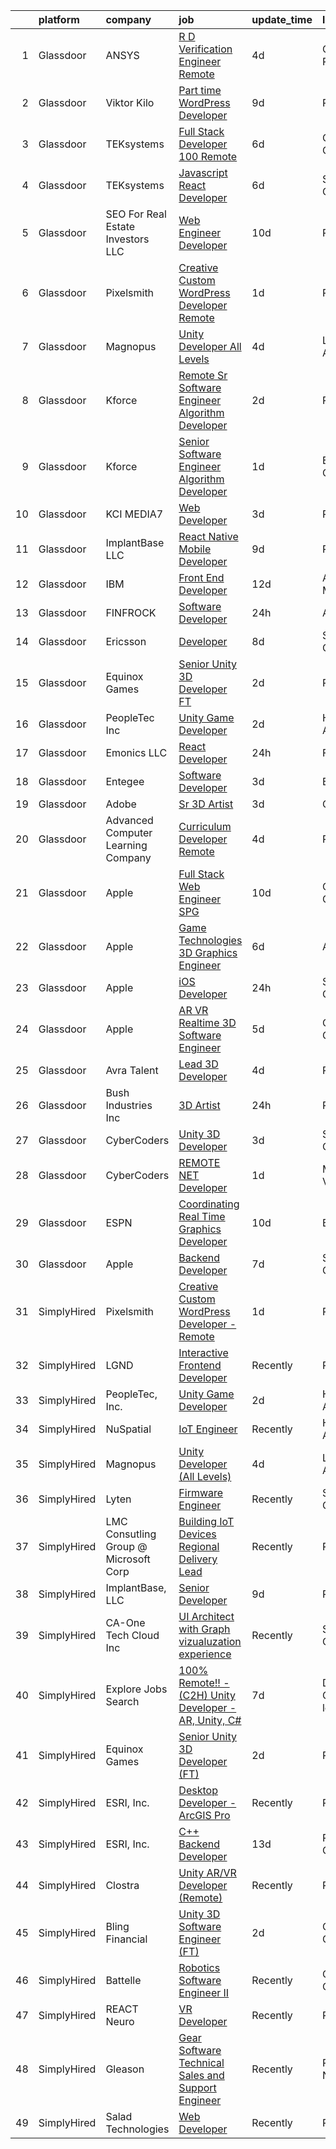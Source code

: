 

|    | platform    | company                               | job                                                                                                                                                                                                                                                                                                                                                                                                                                                                                                                                                                                                                                                                                                                                                                                                                                                                                                                                                                                                                                                                                                                                                                                                                                                                                                                                                                        | update_time   | location               |
|---:|:------------|:--------------------------------------|:---------------------------------------------------------------------------------------------------------------------------------------------------------------------------------------------------------------------------------------------------------------------------------------------------------------------------------------------------------------------------------------------------------------------------------------------------------------------------------------------------------------------------------------------------------------------------------------------------------------------------------------------------------------------------------------------------------------------------------------------------------------------------------------------------------------------------------------------------------------------------------------------------------------------------------------------------------------------------------------------------------------------------------------------------------------------------------------------------------------------------------------------------------------------------------------------------------------------------------------------------------------------------------------------------------------------------------------------------------------------------|:--------------|:-----------------------|
|  1 | Glassdoor   | ANSYS                                 | [R D Verification Engineer  Remote ](https://www.glassdoor.com/partner/jobListing.htm?pos=105&ao=1110586&s=58&guid=00000181bdaf930ca3252e502031f822&src=GD_JOB_AD&t=SR&vt=w&cs=1_39ebf943&cb=1656744809596&jobListingId=1007965339371&cpc=75B6770C194DCF89&jrtk=3-0-1g6uqv4qdjoos801-1g6uqv4qs2968000-c63724d345daacfa--6NYlbfkN0C1CYJ5HQK12A7y0ZBhFhW3e-LGRaOWowYCOYawr20fAAtt45p5zwILC_DQERpOa5yfEFKQDbews62XnmG8SdrDjlfGQx7hY4zvVmCltKLOtYWaZtDUUQZjIkt94BTlofYfOT1j2CJ_FuBR2ANOB9xHt9FN42jA9RommbD-Jnt8W6VUxjjVTX_yAs8iis1tbA1B5dcKy7q6I7iK5AaVAa4gsYTQ98_0VIwfw1exVTg6ha8_2MZi67DOvCxNDg7FET5D53hW2vd8I93D8gH3osYkClllPDIvl0KnDnkPPUkwx_N1ur3ynS3dakmsAsb1I5Gf4M3b7I6JSAl-tJzTK0TXCvY3oXxzjIol3RXgJ6IijUVjf9FraKIvfrE_sOmlO9JSDLxgMBd39rB_nhzZ6f3bLCGL1359ZduvT-nQkBmPDbCg_qeBKEqqu3-8t-tgYBaTOD3fx0D9jqtQGOMamK8SFK3UIbWGh2BwcCZV_yfIXvtfkb5PA-9kYZa0KaLY3OLrocVoWIujlD9bLdhbw5clavldYlG4Qezp-z5WXRn3sw%3D%3D)                                                                                                                                                                                                                                                                                                                                                                                                                                                       | 4d            | Canonsburg, PA         |
|  2 | Glassdoor   | Viktor Kilo                           | [Part time WordPress Developer](https://www.glassdoor.com/partner/jobListing.htm?pos=123&ao=1136043&s=58&guid=00000181bdaf930ca3252e502031f822&src=GD_JOB_AD&t=SR&vt=w&ea=1&cs=1_5ba434f8&cb=1656744809598&jobListingId=1007957670004&jrtk=3-0-1g6uqv4qdjoos801-1g6uqv4qs2968000-6ea119fdfb305063-)                                                                                                                                                                                                                                                                                                                                                                                                                                                                                                                                                                                                                                                                                                                                                                                                                                                                                                                                                                                                                                                                        | 9d            | Remote                 |
|  3 | Glassdoor   | TEKsystems                            | [Full Stack Developer  100  Remote ](https://www.glassdoor.com/partner/jobListing.htm?pos=111&ao=1110586&s=58&guid=00000181bdaf930ca3252e502031f822&src=GD_JOB_AD&t=SR&vt=w&cs=1_b7a000de&cb=1656744809597&jobListingId=1007963107769&cpc=451933188B21919D&jrtk=3-0-1g6uqv4qdjoos801-1g6uqv4qs2968000-dd2d6808522f015a--6NYlbfkN0AuKz8EBO1xHDEL7V2YF9xF3dC_I9B9i-Zw2Jh8clPMK9BxhHDJszxSyW718EipT5My3xB9RWvC7WDHU0ow0h9pRvblyax8OxUTtalMaILp5jVWkqYx7spXz-8btzutYQSmz2NWveblO8aeSWwOdjrsGXboQ5PLDlnryxKKX6yYvnVs1-XGk4rufFndc5j1q5xFf2w0OJundyuyXB24VQmwj7-S_Z_uqUm4bmnU3OetYCMIH0SzfOQq5kMwHjqki6f7NJjM8P32ZB8Lg7YpvWiUHMUy7tUdAeoFMujKhBXhghwfErAAtjZYV_cp2t3GC5IEgsbhAOSfwg7bkEXMOBeaWFK3DGNqFiHLsCtwziKGgoih6LPX7zLL0Bg2dbVLc9zlLFF3FByWEkWNCZnuaGTItSZi2huXib1O8irdlX-d2ZfODep_FCVrYkQVoM1GABNh8Y-03cGwG_UXrvC3WGuaZjpt48qN1D1EQNcZvGv36uMRVeG3OKxMOXFfvogGe-epO0cS6V5PzxxHpxm3Tn6BnV0w8JMRFFaX_0jqiM1OGsV0fLDu4LKaXIhE_FJFgj0AfeEWayGCyZ6fM0ooK-8VEyQZoZZ5SURoiO-6FapyEDmgcXnMIy9MHF3d2U02feEwWKgdy5oBWwlhW9IxxOy_jhwTEyQMMusxzGypBaqYkxoEz2S-vnd9Le6R1HLXVA9Agyt_4dRFMsrZ5cw4doZ0z8WPCqtaZZ_uGXAsvg8V3YDrPcgOc6RDuDNEUD4Z9MuykPF8Myx20KxsIyUawEFC34nUE2Ke1eaA0bncpJuOgOlaFvCNRYo9fmCEJEDZE1Ek8qKv0qowImbGT5SRP-LN1iUq_Xozy-XtQnUsMbiLf6TgxiFw1kWIeMBPuOaEqh7Xucywxtb_Cb2rXvk68ox9YAwKhs4ZGvUT7aMgH_00sYpdq447FpVNpvcBiy_6aRU%3D)                                     | 6d            | Cupertino, CA          |
|  4 | Glassdoor   | TEKsystems                            | [Javascript React Developer](https://www.glassdoor.com/partner/jobListing.htm?pos=116&ao=1110586&s=58&guid=00000181bdaf930ca3252e502031f822&src=GD_JOB_AD&t=SR&vt=w&cs=1_1718d0eb&cb=1656744809597&jobListingId=1007963107734&cpc=C4A69CCDBB3B9599&jrtk=3-0-1g6uqv4qdjoos801-1g6uqv4qs2968000-d4d6a2fc73d6b7b6--6NYlbfkN0AuKz8EBO1xHDEL7V2YF9xF3dC_I9B9i-Zw2Jh8clPMK9BxhHDJszxSyW718EipT5My3xB9RWvC7bhWJ8uYzxfiJKHwI0ZY9ngFUtzXWasdvVM-LkEhtyWm_GGYg8i9HC7rhqtbyhCEV-8XDw4sIqknS6NoFyjls6UcWn78ONfNa_aTzMlQ6ia2iQlYL6KAnxiWJged9i2KcykXXmzuAPrtooNwWfUQvIV39Ww16mj3gG6aT9r3treAhih4tvBoSg8gqL7_Aw1FhqZcFfiT16B2piFwd2ckNOmvtEvXHmuGrBS54fkYwRsB_z4sB63Jo0xS8pByg4h-tintqoygOmKHRoIgImwmnWBsJzHrXd9KGq19iSKlXUA7UIGmDJ1XT-0wGkBVGw8y2XfAahmPsiqkeevHyhR73jWYhMp40eEm6RR2Arc5SWkQP9KpTidGEH7l0B9JZvPi4CD5Sd_tRPnl1E2AIZzQRSRexMCvQP_j-WImIeYtOOKKLfy4DmUY5eIA0lTEfynHm_zrQeLvK6UEGB5D6jW5MsgtlSCVn4NZbNoN-m2K9E081JQ8WBXsly_dW681rvzzq3_rcbm88vKksbvut3VpbKfdWRgVKE5sqsl1XhfjzAu1S3ByirYg1uGu9Wf6IhvnQTEtdwDCCrt-pK46iHPM44ALYPa7v_sLzrCOdHBwqKB0Xl4ZKp8gDe3fJX4_19-4R7vHAeGTeV6HcEA6SFx2g3r5tG9dfCckML-vTUGpJwbEu9oonGfkUaPsKKydBBOb_OytuWG_T7pGfK6h9G9rO4uZDBcHSkHntcEhec0z4_A4Si9isr5UgECQ6UE6BnLAzdigHGxStC7nI_5osIX2UYMU5vX7DFF4cpIETzrtvAIBk48VjZhKB1tU5isnMtGxjTZjkDzOfdN7f5XgXAHW75QfBQcCo5A1Zhl4Eo3kJ4GcDf0d2ADchVc%3D)                                             | 6d            | Santa Clara, CA        |
|  5 | Glassdoor   | SEO For Real Estate Investors LLC     | [Web Engineer Developer](https://www.glassdoor.com/partner/jobListing.htm?pos=106&ao=1110586&s=58&guid=00000181bdaf930ca3252e502031f822&src=GD_JOB_AD&t=SR&vt=w&ea=1&cs=1_d1d59846&cb=1656744809596&jobListingId=1007954277644&cpc=3DB599BF2F4828F0&jrtk=3-0-1g6uqv4qdjoos801-1g6uqv4qs2968000-bd2de49b0affd3e6--6NYlbfkN0DJfnl776HxIft2MNDC1rkXQ3Z9Iau6Lmi_e5Adjz34l-U_GG9K-pzeo5vzy-H4UdLvZO03n6YEIYM_j4_PppWEz64mI_MM6u70QG_oTLCevZfDnvfsA0Km-yuaa4-i4AvderyC5MVZvdVMzRZtW6D31v-pO-0kkx1-UgT_qm9vAQ8oew2zgqpoMQt5bgzBQraWmVa1zP5JbRVv65japkQQw15UVPx13Vfjf57xQAigL9ioqRBDT3tI_uLTNRPCYiyQ2zOsYjxhh-onW6rwXK72iQg-JWqRVFOnQpGt6lr8JEw0aIhNxIlHwHqRQkHx-8k5YuWVovbrjceKOKOVavDC1eOflyIUevdnEX20EB6DkiDnxwyOW3WyZJbQlcd4_WK2QL2uNcK49LTQy85FCEzsZKYAzphrq0LCFMzn5mU7SXVTgoGB_HiydSqi8fHqiq-dkJyaOeQsld-QmWXltR8kkd9qvS-RSLmECaI9RJEl1PdJgxI1dqCRV1PlcQPElys%3D)                                                                                                                                                                                                                                                                                                                                                                                                                                                                                                            | 10d           | Remote                 |
|  6 | Glassdoor   | Pixelsmith                            | [Creative Custom WordPress Developer   Remote](https://www.glassdoor.com/partner/jobListing.htm?pos=118&ao=1136043&s=58&guid=00000181bdaf930ca3252e502031f822&src=GD_JOB_AD&t=SR&vt=w&ea=1&cs=1_dc3f509d&cb=1656744809598&jobListingId=1007973883449&jrtk=3-0-1g6uqv4qdjoos801-1g6uqv4qs2968000-9ace6d2b283665ed-)                                                                                                                                                                                                                                                                                                                                                                                                                                                                                                                                                                                                                                                                                                                                                                                                                                                                                                                                                                                                                                                         | 1d            | Remote                 |
|  7 | Glassdoor   | Magnopus                              | [Unity Developer  All Levels ](https://www.glassdoor.com/partner/jobListing.htm?pos=119&ao=1136043&s=58&guid=00000181bdaf930ca3252e502031f822&src=GD_JOB_AD&t=SR&vt=w&ea=1&cs=1_1b6209a6&cb=1656744809598&jobListingId=1007967763565&jrtk=3-0-1g6uqv4qdjoos801-1g6uqv4qs2968000-41c61a663809215b-)                                                                                                                                                                                                                                                                                                                                                                                                                                                                                                                                                                                                                                                                                                                                                                                                                                                                                                                                                                                                                                                                         | 4d            | Los Angeles, CA        |
|  8 | Glassdoor   | Kforce                                | [Remote Sr  Software Engineer Algorithm Developer](https://www.glassdoor.com/partner/jobListing.htm?pos=113&ao=1110586&s=58&guid=00000181bdaf930ca3252e502031f822&src=GD_JOB_AD&t=SR&vt=w&cs=1_8e157266&cb=1656744809597&jobListingId=1007970477015&cpc=149B3D5996025BBA&jrtk=3-0-1g6uqv4qdjoos801-1g6uqv4qs2968000-e0d9cc83078e1f19--6NYlbfkN0C5IatSLh_Ak1q39eQQoPIxD737RW9NeiYGvIRXkrLjEBkC4LI6KweF0vk9JRHgKW_QL65PWhPYOSR4ByehSGOyOa35UWwoVH17jQnvL8E4jQl1IJWIcELktF0cMlu9ISI05MYZpLvbAM0dCzBxE_u4WcmO4Jp0NYctbbLEHLjrv2oSPmtMhKZW3evx_sSCdNldkOeWw3M899d1XNjlWGNdKkKxU4zeIUDBSGZp-CmhhofnejSZLu0eiSwMh5wldSd9XZNqo4apB4k9g_JjJzPTzTIbEZgyHrHHxnn-fNv7r5paNTH_-zhy92nglgr9L29UyLoqPqPEfe_eRo0HFU-dnnpJgDQuntuvE_xv0YyrfW6MEFpYv6K8cyw27E1j0_Q77kJvGGuLGI9RUw3WToXM9zXQxML2ceSnKQ_xsxnHTIq1XK8b4xaCzKDQzguaZ1RHScOwDDRdBClXL_5c4OefDg1X79aHWkTgdViXamkivwCT4rv8Wc5HWY3hjj-3l2wdMoSsms1IvLjKzloOsA2xDY5YqxO6GIOt0myzCOX4TInTB1_4dPB5veK3-rhX5BL6SrKALZF-ZZwGE-Dj2eXDqUGPFzSCbTI%3D)                                                                                                                                                                                                                                                                                                                                                                                       | 2d            | Phoenix, AZ            |
|  9 | Glassdoor   | Kforce                                | [Senior Software Engineer   Algorithm Developer](https://www.glassdoor.com/partner/jobListing.htm?pos=117&ao=1110586&s=58&guid=00000181bdaf930ca3252e502031f822&src=GD_JOB_AD&t=SR&vt=w&cs=1_78061d5a&cb=1656744809597&jobListingId=1007973787828&cpc=3DB599BF2F4828F0&jrtk=3-0-1g6uqv4qdjoos801-1g6uqv4qs2968000-9b7a8ec64751cecf--6NYlbfkN0C5IatSLh_Ak1q39eQQoPIxD737RW9NeiYGvIRXkrLjEBkC4LI6KweF0vk9JRHgKW-XJBUh1Rwnd43se6tOV20tBIZDIJ_yxiXVxBWD2ngdDW4oJyGlKO_cfH-V8hIr7oCqLwupuU0262emYR_69rPf6_nEHHMKZu4QGaZMOuNraMZIiBz4cs2u2GTNWMFscAIak0iRn1vxBZ5M55mdC0FEOJPPV-825ou4D93n2sJGFfe1_j7phf-cX8LYIJe-m-RChhaxf_kmBStXhIEhdDby2cJkv0C0nhRRADhFUPInxt1PU6GbDp41L-oO_masuateWDhxjL__Ebw8ZwfXI43eA1uWV799jMuDlw1TYvWc7kdAy7aeB_R54-rVumOAk9h6wnXAr09-hF91nvuaZ4wEBJJXZznBeGTUtdIic5IthFlUMmwfFy4KjI_VJNnWGlEVvf0spaC4cLq3rnrPzG8KXHoiGNTTRl5BhyvScRkwLAwEYdkKtSUn_0z4hzic1OuKOsnP1CKsYgxBbrkjM8Tckj202UYVhnkTnQWAHl-ZnfMM_AbFI5ilE7D1Ty1cdJmLpEVDp1QjzStZ08cjAGEdxyhVoxoT3uo%3D)                                                                                                                                                                                                                                                                                                                                                                                         | 1d            | Encinitas, CA          |
| 10 | Glassdoor   | KCI MEDIA7                            | [Web Developer](https://www.glassdoor.com/partner/jobListing.htm?pos=125&ao=1136043&s=58&guid=00000181bdaf930ca3252e502031f822&src=GD_JOB_AD&t=SR&vt=w&ea=1&cs=1_99232722&cb=1656744809602&jobListingId=1007969452032&jrtk=3-0-1g6uqv4qdjoos801-1g6uqv4qs2968000-98b2da0009a95a9c-)                                                                                                                                                                                                                                                                                                                                                                                                                                                                                                                                                                                                                                                                                                                                                                                                                                                                                                                                                                                                                                                                                        | 3d            | Remote                 |
| 11 | Glassdoor   | ImplantBase  LLC                      | [React Native Mobile Developer](https://www.glassdoor.com/partner/jobListing.htm?pos=104&ao=1110586&s=58&guid=00000181bdaf930ca3252e502031f822&src=GD_JOB_AD&t=SR&vt=w&ea=1&cs=1_a5ab4783&cb=1656744809596&jobListingId=1007957807226&cpc=6BF42D0955AE9A34&jrtk=3-0-1g6uqv4qdjoos801-1g6uqv4qs2968000-5c8d0a05a8c6c5a6--6NYlbfkN0BHQbTvVCdnG9b5D_7dafPobYSDZepSIAvvxtVc087LjiNw-s6lgyJahSy1GHsxjTdHmIMK9E_40OTjVPO0ENsVyl6GMyfEVsoo29DQNBqPMsCPXjbc_KenJVHFPBx4fOd6tzIQsHCej_drai49cVorEUJqvvUxrHGJmB0kYfFXhy60oIeINEh5HdgkhMfuAq8w_u2tjsrn_nHz4DRVKgEzZyQKs5qEb4F-aJ8l4ejKchwdAZpo_Dc9OfJgC0m9n_6Yn_ROpWFYY2-0sv0JiFMBtxGeKafxq7yijK9QTWL3-oPnLoXPz22f44mmUbbT1fXAEZrELA268lc5rmOOVXXP55Ys_MMv4AryB5MYYHoI6PWtma5guyBpi6XuPIZ6jcLTI4czkYO12W0aSOv3xq8ea3STN1uBcCXr3Z3AHJdlkjnaXLnuPIrfWHv9dYNqlcBb1Jb891pNq-x2YqKcBIow24mNcYMViTtjoRvO314pUY_QMYRrjB9hQTPt18JOqP8sOKdfWdI1HQ%3D%3D)                                                                                                                                                                                                                                                                                                                                                                                                                                                                                       | 9d            | Remote                 |
| 12 | Glassdoor   | IBM                                   | [Front End Developer](https://www.glassdoor.com/partner/jobListing.htm?pos=129&ao=1136043&s=58&guid=00000181bdaf930ca3252e502031f822&src=GD_JOB_AD&t=SR&vt=w&cs=1_4c340148&cb=1656744809603&jobListingId=1007949298112&jrtk=3-0-1g6uqv4qdjoos801-1g6uqv4qs2968000-286253627c1f92ea-)                                                                                                                                                                                                                                                                                                                                                                                                                                                                                                                                                                                                                                                                                                                                                                                                                                                                                                                                                                                                                                                                                       | 12d           | Andover, MA            |
| 13 | Glassdoor   | FINFROCK                              | [Software Developer](https://www.glassdoor.com/partner/jobListing.htm?pos=101&ao=1110586&s=58&guid=00000181bdaf930ca3252e502031f822&src=GD_JOB_AD&t=SR&vt=w&ea=1&cs=1_606429d3&cb=1656744809596&jobListingId=1007977621221&cpc=71D4EE06E32D485A&jrtk=3-0-1g6uqv4qdjoos801-1g6uqv4qs2968000-801552c2a24b1d78--6NYlbfkN0C3s6SQssVyjM0TBjXC5cY90NsFTu6k7iXDnyh6Xjam_d9QdXGBKCdiTRGlxXPp6GLbcA9E9r8q4p3mOp5GraLVB1M4cMKKLsfTN3yev7NTS7jOD1a0Ueiv6Gv_FF1NPHaKm8CTgzq52isBT_HRWkNw1T1zekeHzhwHdMJ9l6qIUaH1iTu73jV1ZriJrbFUvU9VRnWgmGpSW1nVU4WxDbza7LaVHQ5BUhf2CImPhR552fBYwpOAwiwm13gkwJ5q9FdKp-BxBns0DcW_53XMgcREGJu_dYPPcEvwbCzjEtQROSChFHMizWZaJvniP-5rYHiSTk5YVrAteVIC5qUdO_6Z9Exv2jT9RYwC5TGAPpzf32eh4JeAM-k1iYCmRX3zaiL4upbqA71AtpB4iSQcM-PpkqjvXfVRXjdPneIrcbKsqX2So0cdGq3pRwi4pSLvzVI-TmJYWUPLrO9cVtHHfCDMBg63hvqSXwzv0BDh1tIbneB_35Qku0kI1ebQge-3iq9IQKG16EJPhg%3D%3D)                                                                                                                                                                                                                                                                                                                                                                                                                                                                                                  | 24h           | Apopka, FL             |
| 14 | Glassdoor   | Ericsson                              | [Developer](https://www.glassdoor.com/partner/jobListing.htm?pos=126&ao=1136043&s=58&guid=00000181bdaf930ca3252e502031f822&src=GD_JOB_AD&t=SR&vt=w&cs=1_9065d2ce&cb=1656744809602&jobListingId=1007959800015&jrtk=3-0-1g6uqv4qdjoos801-1g6uqv4qs2968000-16f99fb00b5eb527-)                                                                                                                                                                                                                                                                                                                                                                                                                                                                                                                                                                                                                                                                                                                                                                                                                                                                                                                                                                                                                                                                                                 | 8d            | Santa Clara, CA        |
| 15 | Glassdoor   | Equinox Games                         | [Senior Unity 3D Developer  FT ](https://www.glassdoor.com/partner/jobListing.htm?pos=122&ao=1136043&s=58&guid=00000181bdaf930ca3252e502031f822&src=GD_JOB_AD&t=SR&vt=w&ea=1&cs=1_5f58a8f8&cb=1656744809598&jobListingId=1007971049003&jrtk=3-0-1g6uqv4qdjoos801-1g6uqv4qs2968000-8d98e9cbac81868d-)                                                                                                                                                                                                                                                                                                                                                                                                                                                                                                                                                                                                                                                                                                                                                                                                                                                                                                                                                                                                                                                                       | 2d            | Remote                 |
| 16 | Glassdoor   | PeopleTec  Inc                        | [Unity Game Developer](https://www.glassdoor.com/partner/jobListing.htm?pos=130&ao=1136043&s=58&guid=00000181bdaf930ca3252e502031f822&src=GD_JOB_AD&t=SR&vt=w&cs=1_ed11c0ac&cb=1656744809603&jobListingId=1007971751922&jrtk=3-0-1g6uqv4qdjoos801-1g6uqv4qs2968000-b842b8f4001b468f-)                                                                                                                                                                                                                                                                                                                                                                                                                                                                                                                                                                                                                                                                                                                                                                                                                                                                                                                                                                                                                                                                                      | 2d            | Huntsville, AL         |
| 17 | Glassdoor   | Emonics LLC                           | [React Developer](https://www.glassdoor.com/partner/jobListing.htm?pos=124&ao=1136043&s=58&guid=00000181bdaf930ca3252e502031f822&src=GD_JOB_AD&t=SR&vt=w&ea=1&cs=1_4257043c&cb=1656744809598&jobListingId=1007977845966&jrtk=3-0-1g6uqv4qdjoos801-1g6uqv4qs2968000-e487e3ae1e68c5d6-)                                                                                                                                                                                                                                                                                                                                                                                                                                                                                                                                                                                                                                                                                                                                                                                                                                                                                                                                                                                                                                                                                      | 24h           | Florence, SC           |
| 18 | Glassdoor   | Entegee                               | [Software Developer](https://www.glassdoor.com/partner/jobListing.htm?pos=115&ao=1110586&s=58&guid=00000181bdaf930ca3252e502031f822&src=GD_JOB_AD&t=SR&vt=w&ea=1&cs=1_d7e00d5f&cb=1656744809598&jobListingId=1007969066831&cpc=F41FEAB56D215062&jrtk=3-0-1g6uqv4qdjoos801-1g6uqv4qs2968000-1cc9a720b2ef69ca--6NYlbfkN0D6OzZjpD_hbicRkMZwNNvvxSeL23iIfvaC4EytleQ8zDIpz0YQ5KbISa7_Zvw6kCwWk0bztT2ND0rLy8l_JgJIqC6pVja7piBhX6YVrJuEc_pBLmjUEBI6lwdoF_gJ749U6okgPYSRPvBMYDggPEVQx-S1DUfyPpyfQC37CONM7ItdCY4KIF8hpJrD5bAoE08ueFefCXE42spluefI64QJfKo-b_oNrw8xxBa-RrBLT057oqcqjz8v0Re9TfVaapOHU8tRFq-WyEP2bmz0X9txzdl5_d8_grUGdg4n6j-rpvNAvWq4DZ_Jai4OiwuwiZooXyBCtcBA06iyNEtpkhpEcwMTQ6KdqEs4H4RJ3XgDqrbbu8BcFfKkLmOgNHUqtva5rEI1FnBcRJ2t0AhjPsTQaxbqqvYiIOoATEPQQ4z_cb46tVBSQji3AlMQUipWshcNXkGyr7JdMszlHDrkBkiF3VZ75LOmjGmwSA76taxCSSwCKchZvaKegtivbp-bHr0%3D)                                                                                                                                                                                                                                                                                                                                                                                                                                                                                                                | 3d            | Bedford, MA            |
| 19 | Glassdoor   | Adobe                                 | [Sr  3D Artist](https://www.glassdoor.com/partner/jobListing.htm?pos=127&ao=1136043&s=58&guid=00000181bdaf930ca3252e502031f822&src=GD_JOB_AD&t=SR&vt=w&cs=1_4fd94276&cb=1656744809603&jobListingId=1007968739290&jrtk=3-0-1g6uqv4qdjoos801-1g6uqv4qs2968000-fe48c64ccb530236-)                                                                                                                                                                                                                                                                                                                                                                                                                                                                                                                                                                                                                                                                                                                                                                                                                                                                                                                                                                                                                                                                                             | 3d            | California             |
| 20 | Glassdoor   | Advanced Computer Learning Company    | [Curriculum Developer   Remote](https://www.glassdoor.com/partner/jobListing.htm?pos=128&ao=1136043&s=58&guid=00000181bdaf930ca3252e502031f822&src=GD_JOB_AD&t=SR&vt=w&ea=1&cs=1_8c82c328&cb=1656744809603&jobListingId=1007966676783&jrtk=3-0-1g6uqv4qdjoos801-1g6uqv4qs2968000-d6123bb72440717c-)                                                                                                                                                                                                                                                                                                                                                                                                                                                                                                                                                                                                                                                                                                                                                                                                                                                                                                                                                                                                                                                                        | 4d            | Remote                 |
| 21 | Glassdoor   | Apple                                 | [Full Stack Web Engineer   SPG](https://www.glassdoor.com/partner/jobListing.htm?pos=109&ao=1110586&s=58&guid=00000181bdaf930ca3252e502031f822&src=GD_JOB_AD&t=SR&vt=w&cs=1_24f79cd2&cb=1656744809597&jobListingId=1007955803584&cpc=8795CF9063CD573D&jrtk=3-0-1g6uqv4qdjoos801-1g6uqv4qs2968000-4a77753ed5aaa81d--6NYlbfkN0BvKrLyj5gPmtZO9T8euul8TCxuuKNOtzRJOomxnwSEodTz2Bc-sPZlt2Zgji_QUXEoe6bix8IQOwSgivSskhqEzUuSlgeFSMGRSnaUjumBAgoT32A9SJoVF3AKMrYJNZvtUtQXz20ZjSHyn--U7THF5i8uMLxtisgj2Cju8BUcfxQdohJVtzF0pzOPY0_O0ucYmEPZyJSSN3J9vUTs8InnBsu1IeXoHUnlJgXyf1dM2ci4YG-QEFkHst36UX8U2BAwziqB38qVg09_B5wCUt7L3OFEzgEnh2YC_aad9e4jfUNVqP2mw-vzzlAhJhtLQRvqUyGILEbHrx7tWoXN5J8BJ1oEzsVwzHuekf_WwRS7Q21A8AoR8V1jXPdamfrcTiYJ9RHwQWQqw0JpqA3VOOXFoCUgwZRPwqtq-z0gyS5bgcgcGUpn2h-15nDlBlL9qPoBMUu0OzVi5ByYlpyNaF0nYlvcZa7p9267zgQGAIvWjcEUDzFxyvs6d-eB4B-nrKrknhuvlTLH3mI6g8l_-lxzy61IgGnZxDfBGZ-OgZS0qs6_kOxtxh1gWDUq_yc6KU7kNjISA4FQfkT29gfo6zHbbZ92ncTk7IGTt6xMGXfwxJlD8FFd_oybyiI-5Dx4uj5tgHWhocG9X1zf023aBHwoSltkr2ZZQo7bUTjA1s-YsD_HRiz2vh_ayq8aHh7xcgglHmLONkqQwpnKfDxr_ZItj5QVfjd24PFMhzC_xzneeMDImwoR_JgB_xyraq4iltTlENG63AxT_X2RXP9a3Hphy6j9daf-t2aiza4G0vMTVh_4WESHbKj892ZKdErkUyUEmPic97ajrK1IbaLL-aXVztvnqnU74tDZx4D3DjA5mz8m-Qm1w5IGzIEmR5zjMzoBLa1rqYhTzZou6BT25b9Z6lrDnGfOUrEo4FbLArPcws8EDKeATcBQXEBbSXsqEPsXqYsb845DctiZvOK4CpDI)                        | 10d           | Cupertino, CA          |
| 22 | Glassdoor   | Apple                                 | [Game Technologies 3D Graphics Engineer](https://www.glassdoor.com/partner/jobListing.htm?pos=108&ao=1110586&s=58&guid=00000181bdaf930ca3252e502031f822&src=GD_JOB_AD&t=SR&vt=w&cs=1_a0e40f5e&cb=1656744809596&jobListingId=1007963574622&cpc=334ABAF5D42DC775&jrtk=3-0-1g6uqv4qdjoos801-1g6uqv4qs2968000-b26b9f2028e1d52b--6NYlbfkN0BvKrLyj5gPmtZO9T8euul8TCxuuKNOtzRJOomxnwSEodTz2Bc-sPZlADHp0xxmf8VmF_S-P0Ctzy4qWN3wxF51zBYH8iv5Bwc_PEIuo1glknW0x5WIvAYtTrxDLotyXeh63BCG8xRLtAe_beDd60UVoxOL0QwFqreIjpILypxP0_c0sMt-1BTvto-4xMwCDizbkUkkxGDvBmpjXF7F2ioU1gNofdSPwy_OCfPnCooAgd6oCLSgP7G4CcNPbO2mGINzettyv5p0W0l5R7s2CTyIgC4Hro79Wjaigvxgy-KQ2VCtj1mDp2qGbx-3h1EbDwYGp54v_Ps38hmVjvcIzgalnFBkHnKnBkaaIB4mpeG5y0EQXPtHfhoT97aUKcIFSLZYQ4y0prhf9U_7FIYf6coAocbMjwZOs8BG-r3DgN6vSXa4W2cvBwG414doNgVLrVY0w_3b3aluvE5V0r4PTJ_zE6eQZbbALCMnOoKOUg2j-7OyWDg3LMg8SU2d8SBvf-s8M2wtBNtJLJ9IOPacYZlFPM1tDU8Lan5Ytn8yXxWVu-TD03ZoLHglUB-TltvQ2k9ACZEVzSXGLKVePpbHA3oGP6w7rUgpzhso0Z3cKL0w5LUdg7gNi3xKJZjsxy_WZon6lD4wdKctZTS1M7whTb45yV5y09FknhxyqPFUKkkrg8fYBOKq0VojQ4xZXZhcARKQuenregu2eI4wPrPuvaXEZnVc2qbtdHhPUl9tK1SLZykvZGI9qk-YTTGjKxSDXW053rULqwZBmcSHqKe9DM3fVucymWbssNE2wuuSJkL0gW3m1vPpmeWtfG2F2i-1MmoiD-BAQfzu1ksPeR0AW3qkQVEpv46D-t3SPENNMf4BsOeAr4QpqvztWySobOtwPbGcq1yUjesgbwnOCFtf2uTqiguaCWvuqkTnP83cvw-P9LZWAj3HsrHuwshYRtYN6FMmoQH6BXYIGbnbi3GujFCs_MKlK8esy38%3D) | 6d            | Austin, TX             |
| 23 | Glassdoor   | Apple                                 | [iOS Developer](https://www.glassdoor.com/partner/jobListing.htm?pos=120&ao=1136043&s=58&guid=00000181bdaf930ca3252e502031f822&src=GD_JOB_AD&t=SR&vt=w&cs=1_f1c873f4&cb=1656744809598&jobListingId=1007978338482&jrtk=3-0-1g6uqv4qdjoos801-1g6uqv4qs2968000-850d6678aa5be1dd-)                                                                                                                                                                                                                                                                                                                                                                                                                                                                                                                                                                                                                                                                                                                                                                                                                                                                                                                                                                                                                                                                                             | 24h           | San Diego, CA          |
| 24 | Glassdoor   | Apple                                 | [AR VR Realtime 3D Software Engineer](https://www.glassdoor.com/partner/jobListing.htm?pos=110&ao=1110586&s=58&guid=00000181bdaf930ca3252e502031f822&src=GD_JOB_AD&t=SR&vt=w&cs=1_e103e4ad&cb=1656744809597&jobListingId=1007965233467&cpc=F41FEAB56D215062&jrtk=3-0-1g6uqv4qdjoos801-1g6uqv4qs2968000-ef3bd3de326a2655--6NYlbfkN0BvKrLyj5gPmtZO9T8euul8TCxuuKNOtzRJOomxnwSEodTz2Bc-sPZlt2Zgji_QUXHv-LdDp85PUqeRmNBHlHEaMh4RdCyW7tM7nQ9Sz4cEHuUpW9Bkd4_2dIDlBXxeQ65CqbcJynQwyjHVyDwZXXzUh4MP1JXI8xjPfOUu4WeJn8HtF0UxI4p8a-s2NS4VbMY9776iv1rFb8RKl4_QLAicOSrGeyd5noRNh_WUMtFX0WQEz11NedZ2tAxSk0d1JDlD4c7fE2oEjTy8ezDanfH3BPPZzRTKCX-EUNwT0vhCZz6OPBx-4DOzYeDl8xaEIN0vP7s3V6xxsL0jjVB8At2yD2Hxe5CQhw0vOgo2B0PABJH9HRub-1_K9ddy7fZBXNJOPRgzJ-J4nxN_73rWvgfFrIpdWd7fzSlIXU2tg1EJl9LKT8txrsAQgyVyVHzVaR9LYjIPh_7ubJPSgOi-0CaXSSKI9T-ibv8Yf4jhkA0om-wIyo7WCOcc2XC2vxtC4p-vsKWMV07u7gN67Qx8KxZcAhZy-Xh1SMARTgiBaXLFP0oFET78txIC5oFGk3rdxpzT8dHjmrUIqFO9pvVV0dvESa-CgLHe1OKoHDxfFU85elS_dNiiv7kn6jEG2p2tRmY_-9_kfDMFX923gK1qwR_OqGIn87uMj85GR0ADHCN_8cRR9Kefbi_LEfwzLRLUssFICb27jPy5WOWD8-ihaRHThCMvbN5AGMhDzjizZDcvudyLK70b8Aa-tUMHWAykKpEN0iHmGbQPTC2v9TtRG9rRJygnv-GtXo1SeeCSgCMk-2blJbITJg_bD4xENj_MOcga0DZMRaNo2ctzFg_SOTLH2XWtMc-kyahM7KtnumRIKxvPr31a3nx8fAN-ga-2L8iccd4VAvQLxdXCEdHyaG03TFK9R2HP5RlYtSFvXyuTM8KYAYTqQkXUwU-ebMrizpN2pss6u-zwPACvCbOMcc9J)                  | 5d            | Cupertino, CA          |
| 25 | Glassdoor   | Avra Talent                           | [Lead 3D Developer](https://www.glassdoor.com/partner/jobListing.htm?pos=102&ao=1110586&s=58&guid=00000181bdaf930ca3252e502031f822&src=GD_JOB_AD&t=SR&vt=w&cs=1_e50ec108&cb=1656744809596&jobListingId=1007966012501&cpc=214153447B1391FC&jrtk=3-0-1g6uqv4qdjoos801-1g6uqv4qs2968000-b9853b9a47741e88--6NYlbfkN0B9-418cCXRzcGI1omC3v1wRgm_AezucpluatJafpVZg5tLBFTmiP1LYryusOQq5x5E7k_t6mhbaBDBteuF76DBPDXHj-zp8dqgbQQdp2RawcH8pPcuSzr-wOpiabxlYDMY663W3o0DbYysVeWSZom54fdf65tNguu6stqwD7D3qU6iXxuRYDSu8OxZTVgThhsocxR8OkmtoUMtPFVZ0f2YpuFF9VAa5U__ZUZl2McBdufboMslF5qhZ2SdSUoxGV7BgVwzpAhpH7ZEmqzRXcjeNltw2ihMtI8EIVqch9bXdwVL6gCpz1s3SP-_FsAl2aQ_FVJZVDWRxX2OGopJpA6Kkf-YN1yMZWYtTHbaEfQWq6nyraO-yeqYYSEnoF2v6oEFR8O34OL-S4h7siVHalJrwYZliWiTtB4jl7PfE3jH310w4_c9bvIEfzqdPWg8MqTv3utRc4V4Y1vLWqnOHdmQLhz0DhCBsPg6MA8tPQ2wMH1y4HKyjAXoLQYUql3cOgzIIv_IzviUz5fPGMBX-ipz2bOOYmJRePnChqQH7F_RRs_2Tng7DO8rpmZz3EBlqS-U_7AXVLMUMt8c12IWtEDiY6DgD3sA6ltC_-s123Jc4w%3D%3D)                                                                                                                                                                                                                                                                                                                                                                                                        | 4d            | Remote                 |
| 26 | Glassdoor   | Bush Industries  Inc                  | [3D Artist](https://www.glassdoor.com/partner/jobListing.htm?pos=121&ao=1136043&s=58&guid=00000181bdaf930ca3252e502031f822&src=GD_JOB_AD&t=SR&vt=w&ea=1&cs=1_eb47ba21&cb=1656744809598&jobListingId=1007977275239&jrtk=3-0-1g6uqv4qdjoos801-1g6uqv4qs2968000-0ec8095e828bd05b-)                                                                                                                                                                                                                                                                                                                                                                                                                                                                                                                                                                                                                                                                                                                                                                                                                                                                                                                                                                                                                                                                                            | 24h           | Remote                 |
| 27 | Glassdoor   | CyberCoders                           | [Unity 3D Developer](https://www.glassdoor.com/partner/jobListing.htm?pos=112&ao=1110586&s=58&guid=00000181bdaf930ca3252e502031f822&src=GD_JOB_AD&t=SR&vt=w&ea=1&cs=1_99442039&cb=1656744809597&jobListingId=1007969017593&cpc=FB7E4A1762AE5BEC&jrtk=3-0-1g6uqv4qdjoos801-1g6uqv4qs2968000-f2eca20abc4aaaca--6NYlbfkN0CpFJQzrgRR8WqXWK1qKKEqALWJw739KlKqr2H-MSI4eoBlI4EFrmor2FYZMP3muM1Mcqu8sVXnn_8drqtpreSqVakLGDRNvxEkXy-DVlujoMhxMUJps4ERObu3ezX79eC7jDZPnvo67jm1X7bW283Qa7RVjYpdsIafXL3X35JMamYnX2aWK7s2YXrKLASAAAenURxGhAkWgDpUNKAEwoCYmVzv8R_sllNmOgIfGkVMiiuvAO_Ku_xDn8T-CHdGdebSm5Ns1uI-JaM_4C6SC4FuqVFyk0Ims1bDupTydRe2ZX9SgvjqGexV8jXgdPA1CkPAUCzmmo1KIUQ6tLRurlB3tEPng6XpgK-ecTY-yGrsSOh0B_luKbgQim0gCB-gtWCaAQ0bRRI4cPk7ayvDM-FSdWYtLwnaMTbYw8GfTmR1gTlM5JaKLdcgwNm9vqhuTp2rKH-IL9g9bGl1ll__MVcacklVU3xQ8ZLmiyO8cge6S-iKyNT6vZKBt8hYV3ra-vp6NA3RmvaADEGqFAr5e8cPp2a6KirxEVI2sCiO4zjcUqD1_nt2QHkmXNKKUo2HJbYq0PGULlIHvp3nDQlfZCr8LFC-X6vfIUOmhXrdABoacmlxmjIEV5kqlHf7XCA8MVP9I0awLPNVaCw3tP7kjvS8bvFx3ZnxX6HM6QMYN5cMUrlXzDL1oLeRxe0lCuxUVRo-p6EZNNLg6gEWip7z8BYTzIW1HH-1_ZLyOG_Jput7xYSL6ASHQiRe2UrW8TD95RuSBQlDbGmLx723Qvhdtkaa55bbYyEJw9LVRszieJy53TX9ygQ-NBomK3RfN5U3GdeTCJ5VAofmrmwtMzkNfCjNYG_Thi9pP4ifiRN6yxjcIOV-sQTK2j922J_0rHATX1vhaFOSTt8xtsrgNT99akzbq3mM8r2pkhDzzhHq_mTfI3ivpyMdyV2bZaSHLrzFnhIWGAuCs_rLJPVHTtnEjKw6LNRRucLPI8Q%3D)                | 3d            | San Jose, CA           |
| 28 | Glassdoor   | CyberCoders                           | [REMOTE    NET Developer](https://www.glassdoor.com/partner/jobListing.htm?pos=114&ao=1110586&s=58&guid=00000181bdaf930ca3252e502031f822&src=GD_JOB_AD&t=SR&vt=w&ea=1&cs=1_a4da881b&cb=1656744809598&jobListingId=1007974916727&cpc=47CFDC01B3F81FAC&jrtk=3-0-1g6uqv4qdjoos801-1g6uqv4qs2968000-d8fd2773711ce4ef--6NYlbfkN0CpFJQzrgRR8WqXWK1qKKEqALWJw739KlKqr2H-MSI4eoBlI4EFrmor2FYZMP3muM2QRV5nruVsInHJvJK4wwmMiHh2d9xaF0D1IqJGptqAgkmLF1dqZHAFJCEiP3yFdFq9YrbHycx1_q_ZXw8ESRAcG0HQ9PvkicHCrcTSaj34W6HUbqXRk25Q5o4roSrBpixlTuDfR7-LTEPLaNgXL4M_Agbzrsewi85zmnUKn9geMa-1BFPRV4SzVw5-ugVvxkQbhEjMSO7srLQ5aH7CO712bw86UZriFZT2vgWUYxnJuj9PrLNU9Dton-3BIcrFWKly6oXE8apYuIokQ5MFi27N_GDObO7CWgU1WGY4pMlgyVqWUOhCkHy3FwKhLZUCxoScRcgIgCqL5uNmWYAAD-CClRVg8LNymsWcXRuqMen4mgrYvA0LcYZCEQ5-bNruMShrCNKNa1niZyqP4JTWeLCRBaWSe_Jmo1HgIHRhv0F5JiabblBNEQQxUv5bp84fvX_yqH-tcSxaZ_tQpJQpEff10wJsFxKbRw1i3tJuT7tjmTm3dPy50nLrvQMDkpy7AgCRzkNj7cUvwHGG3ZZehFBUIB4kkDGbUmekmc4V08FR7FNpwIV8rdsgqKK_IGekrVath8Q26Nu4sjHsFLDOIkf7YP903tBGQGLqxQTlwcqK-z-dIw22bUB1MtQdzPoADg24d6tjGK_RZqXgDxOxPRHUJMRbXMp7QcRWjFi0mlb-79HOQhNhUqPgwO1zUScixhLRTCOkgvOHu9MnJ1z102sYalcvHOVKikueP4KW-lff5-St-xwx8GKFeC3ctS_JcBIIkaXU7H04m6xXf2eQ5nJpA_Qzbp5mjud99twXLZ0AgQVuEenjpuVoRh4r2APsP287DFveyjKhkc3yGkvqmYlmjC7JWo4K_HRKAG_-zhGte8F7glkmdAcvN-YYntopAHQDKnGsvaP-opivg5kFnCYUveSKwtmiPr8%3D)           | 1d            | Mountain View, CA      |
| 29 | Glassdoor   | ESPN                                  | [Coordinating Real Time Graphics Developer](https://www.glassdoor.com/partner/jobListing.htm?pos=103&ao=1110586&s=58&guid=00000181bdaf930ca3252e502031f822&src=GD_JOB_AD&t=SR&vt=w&cs=1_02e7de5d&cb=1656744809596&jobListingId=1007954527640&cpc=973E6D846143997F&jrtk=3-0-1g6uqv4qdjoos801-1g6uqv4qs2968000-3bf1e19fdc7deb42--6NYlbfkN0DAFTyt7pbDCC2JPO79CSdi1dIb81yjczP5qsKcZIxgiYm3-7g-689Ur9xqU8QiYHXm6cj8mBLtdDwtBNZdWLbw4z7Mol2IX46XtTphJDI4PQsq0KOwrqLd805UhuK6p79Y7kXJ6Z5E7WE5oA2EwWbtVzjxqrUDvMU13GuEZ9PHhRbfGAHWRkerdDgf1wZNOCOjpOBLBm1JAYBIXJnhiGAQg1a471OOYknFlLjPFhbRQTaM8aEM8R5WYfUtq4q0ssL6dxsv7o-U2L1DNCibcAIrxJP7M6hRAViQyFVkpKv4sLIkSUAtqg-g94Ke1ZVUbiMDGvB6k1KDw5QH9DWXKiqqkTDDTb67cPEHp0MFxawbgvXF5O95DrouT3V61fdaWpzx-YEST_WTkTLYbyRVDhASQk-mUoNyJEkaMRLOtHAyBkJQD8TTuFImpB0aJeo4fRlezcmiy_1xEQ%3D%3D)                                                                                                                                                                                                                                                                                                                                                                                                                                                                                                                                                | 10d           | Bristol, CT            |
| 30 | Glassdoor   | Apple                                 | [Backend Developer](https://www.glassdoor.com/partner/jobListing.htm?pos=107&ao=1110586&s=58&guid=00000181bdaf930ca3252e502031f822&src=GD_JOB_AD&t=SR&vt=w&cs=1_917b6fbb&cb=1656744809596&jobListingId=1007962892009&cpc=6FC5BA77C9A4CD78&jrtk=3-0-1g6uqv4qdjoos801-1g6uqv4qs2968000-3b36ce59d5b05ca9--6NYlbfkN0BvKrLyj5gPmtZO9T8euul8TCxuuKNOtzRJOomxnwSEodTz2Bc-sPZlC5mDe-NOaJha11SwOjgnc0fGUF0n7H888XwLQVQJI9GxGBdJOfCczw9PP2WJs-w5cadXvBhRY3d8VFI1ivJNlp5-ZTW6wrwDCuegW_PJQ5i14VSZjrhI4WvIAVTlMl7GqTeG9bWuP_VG-iqLJV-6rCFPE1PuiUH-S3DQsBFIU-ka38NH_A55b2fdmO1UTUj0j7OHAV0yThTusddtYmU6cOJeXdQkNqAnCebs8j_WRZ8jnz_tNefP7tA-yutyb_onzyMRxOmG2M2gu0vzuupzCsVOvNkssj3GhQrIF8QcshAYrPiIFY2veriJ6EfII_Xukd5GAS3gshu41Cz3VHfivmlCMkLGQDr23nNePybYF6QNrcfN_OJmv-J_yslQpYYeR-5XyGBbMGXeMh3j48jkj5c0m-BjaWXHtyznUyZcZECWwXMnufVERJYvg9Y6LzvCsDBwDJfQvxXI_HsW6tQMSKRBVf85H1LmkX1Ern9gC37msC_Sxm8b_CVux9bzQsqNUD1hGDXfLxMmJrUjKnr3bXsKn5enghGhB-TuMjRqHB4WCLcJmcAV9PvY4xwUZiiwahKQSRIHUA7SVDKkE2B3lto0ALSyAH2-SIXDPs-pq0MP6ff84ZkjJ7YgA1uUKoqU82DQDN3d3zNtJPvz9eQoR0LZzz8M8h0NyD7ZOhxtl3I52KHzjBXWYm9AHSfB91uihYPvm4T6DxNPeoHy0qhGAAyln4H1O3PN1m6OnrpUIWFU-l_-8khYUTHjKnxUH-NW_6FteX8PI4_EoaSfbyUWUOBeRmQYVtNdRHjwpnoQUc9w_A1MM8liiyzw_GOcmKBzkc2_gueT91il6PcW8Kz5jn6HaNWXOzsCLi6_hkNKE04iWFjDWlHEXwq8DBIkFL-59YQq3hXtxUwAcix_XyL-QA%3D%3D)                                        | 7d            | San Diego, CA          |
| 31 | SimplyHired | Pixelsmith                            | [Creative Custom WordPress Developer - Remote](https://www.simplyhired.com/job/CSMe5ZOiD_hcyiyf1R0d0crfmboeiyB266PClwOQXhmqnPgx6T0RvA?q=3d+developer)                                                                                                                                                                                                                                                                                                                                                                                                                                                                                                                                                                                                                                                                                                                                                                                                                                                                                                                                                                                                                                                                                                                                                                                                                      | 1d            | Remote                 |
| 32 | SimplyHired | LGND                                  | [Interactive Frontend Developer](https://www.simplyhired.com/job/QBScIrkfLz29iHNX9Wd50j4WS5fum6LpGGgXWt5srH03CbHwPcTfwg?q=3d+developer)                                                                                                                                                                                                                                                                                                                                                                                                                                                                                                                                                                                                                                                                                                                                                                                                                                                                                                                                                                                                                                                                                                                                                                                                                                    | Recently      | Remote                 |
| 33 | SimplyHired | PeopleTec, Inc.                       | [Unity Game Developer](https://www.simplyhired.com/job/P52nJDGQlNfuzp-T0CBe0pSCRqOcCR1pCUr0xAlPGImJychiiWHJvQ?q=3d+developer)                                                                                                                                                                                                                                                                                                                                                                                                                                                                                                                                                                                                                                                                                                                                                                                                                                                                                                                                                                                                                                                                                                                                                                                                                                              | 2d            | Huntsville, AL         |
| 34 | SimplyHired | NuSpatial                             | [IoT Engineer](https://www.simplyhired.com/job/DHuBPj5p58Jt6pBDCCU4xAFTrYvkWao-YutlA-SjtkfUNixsBhKB6A?q=3d+developer)                                                                                                                                                                                                                                                                                                                                                                                                                                                                                                                                                                                                                                                                                                                                                                                                                                                                                                                                                                                                                                                                                                                                                                                                                                                      | Recently      | Huntsville, AL         |
| 35 | SimplyHired | Magnopus                              | [Unity Developer (All Levels)](https://www.simplyhired.com/job/vPypX05jFCjXy9ymS1tlMhP8Zpx81wwzBDbU2anSTS_WypcGgAQCYg?q=3d+developer)                                                                                                                                                                                                                                                                                                                                                                                                                                                                                                                                                                                                                                                                                                                                                                                                                                                                                                                                                                                                                                                                                                                                                                                                                                      | 4d            | Los Angeles, CA        |
| 36 | SimplyHired | Lyten                                 | [Firmware Engineer](https://www.simplyhired.com/job/lu76ZYFhzb7aQXTg5O8rrV-v1yOOtxNxRbt3TlAnaGV1YHoenvwzsg?q=3d+developer)                                                                                                                                                                                                                                                                                                                                                                                                                                                                                                                                                                                                                                                                                                                                                                                                                                                                                                                                                                                                                                                                                                                                                                                                                                                 | Recently      | San Jose, CA           |
| 37 | SimplyHired | LMC Consutling Group @ Microsoft Corp | [Building IoT Devices Regional Delivery Lead](https://www.simplyhired.com/job/gw5sD_8o3MJleXLHPcl6a5XsRHrkxuLAMm4JkvDivSatlisSRQLeLg?q=3d+developer)                                                                                                                                                                                                                                                                                                                                                                                                                                                                                                                                                                                                                                                                                                                                                                                                                                                                                                                                                                                                                                                                                                                                                                                                                       | Recently      | Remote                 |
| 38 | SimplyHired | ImplantBase, LLC                      | [Senior Developer](https://www.simplyhired.com/job/9OQtJfGAiKZSkEca2nc9qGf4wpw6znpfaUfd0GbvdvCIOIes_XECVw?q=3d+developer)                                                                                                                                                                                                                                                                                                                                                                                                                                                                                                                                                                                                                                                                                                                                                                                                                                                                                                                                                                                                                                                                                                                                                                                                                                                  | 9d            | Remote                 |
| 39 | SimplyHired | CA-One Tech Cloud Inc                 | [UI Architect with Graph vizualuzation experience](https://www.simplyhired.com/job/2MuK_2oyB6HJFd5Qs52P4rZ-CmwA0FZ5TEQKGStBYOzt6zSl2xW0HA?q=3d+developer)                                                                                                                                                                                                                                                                                                                                                                                                                                                                                                                                                                                                                                                                                                                                                                                                                                                                                                                                                                                                                                                                                                                                                                                                                  | Recently      | Sunnyvale, CA          |
| 40 | SimplyHired | Explore Jobs Search                   | [100% Remote!! - (C2H) Unity Developer - AR, Unity, C#](https://www.simplyhired.com/job/A0PH9FYz1ymcVRgrnK28tB5gSLaTJa7WP6GtALBPBVLvVCt4vV-Mww?q=3d+developer)                                                                                                                                                                                                                                                                                                                                                                                                                                                                                                                                                                                                                                                                                                                                                                                                                                                                                                                                                                                                                                                                                                                                                                                                             | 7d            | Denver, CO +1 location |
| 41 | SimplyHired | Equinox Games                         | [Senior Unity 3D Developer (FT)](https://www.simplyhired.com/job/qw6cCo5EVWMtEWOMnoO-TKsiOlCEDvMG6aAxYFkCjhIWhb_nZFKXQQ?q=3d+developer)                                                                                                                                                                                                                                                                                                                                                                                                                                                                                                                                                                                                                                                                                                                                                                                                                                                                                                                                                                                                                                                                                                                                                                                                                                    | 2d            | Remote                 |
| 42 | SimplyHired | ESRI, Inc.                            | [Desktop Developer - ArcGIS Pro](https://www.simplyhired.com/job/Pn0jlgPOSBBY-nMbXrtFeV4yvqyMnKMGCwWZz4L1Vtp9irTKUDf2Rg?q=3d+developer)                                                                                                                                                                                                                                                                                                                                                                                                                                                                                                                                                                                                                                                                                                                                                                                                                                                                                                                                                                                                                                                                                                                                                                                                                                    | Recently      | Remote                 |
| 43 | SimplyHired | ESRI, Inc.                            | [C++ Backend Developer](https://www.simplyhired.com/job/oY1dWvC8Cm5auwjGwMRJdlX6haCG8dsLXgaL0KpHLsexHKVBPd5YTg?q=3d+developer)                                                                                                                                                                                                                                                                                                                                                                                                                                                                                                                                                                                                                                                                                                                                                                                                                                                                                                                                                                                                                                                                                                                                                                                                                                             | 13d           | Redlands, CA           |
| 44 | SimplyHired | Clostra                               | [Unity AR/VR Developer (Remote)](https://www.simplyhired.com/job/Z1VKUCQBOT3Ts7GmKbQNA3IybBKS6Sth5WXSkNoNgd8tAb_Jg26Wpg?q=3d+developer)                                                                                                                                                                                                                                                                                                                                                                                                                                                                                                                                                                                                                                                                                                                                                                                                                                                                                                                                                                                                                                                                                                                                                                                                                                    | Recently      | Remote                 |
| 45 | SimplyHired | Bling Financial                       | [Unity 3D Software Engineer (FT)](https://www.simplyhired.com/job/Lbay1eXeVsj4As6ehhpvFApaU-ZOCJcMGdYfdxvuegkZSLzdcIeO_Q?q=3d+developer)                                                                                                                                                                                                                                                                                                                                                                                                                                                                                                                                                                                                                                                                                                                                                                                                                                                                                                                                                                                                                                                                                                                                                                                                                                   | 2d            | Costa Mesa, CA         |
| 46 | SimplyHired | Battelle                              | [Robotics Software Engineer II](https://www.simplyhired.com/job/FcWHZrzSWCy82viaua-73Q3I1uJOvyq0PWbihZP8s62YmEA5hUD0SA?q=3d+developer)                                                                                                                                                                                                                                                                                                                                                                                                                                                                                                                                                                                                                                                                                                                                                                                                                                                                                                                                                                                                                                                                                                                                                                                                                                     | Recently      | Columbus, OH           |
| 47 | SimplyHired | REACT Neuro                           | [VR Developer](https://www.simplyhired.com/job/fi1aAetybFxegotvIcFctOAavufGbPAJvO_buCkB2Kp3VZ_lz6jVgg?q=3d+developer)                                                                                                                                                                                                                                                                                                                                                                                                                                                                                                                                                                                                                                                                                                                                                                                                                                                                                                                                                                                                                                                                                                                                                                                                                                                      | Recently      | Remote                 |
| 48 | SimplyHired | Gleason                               | [Gear Software Technical Sales and Support Engineer](https://www.simplyhired.com/job/92NL6SKS7QhnnLI6D5PJGJPIyhKakFssQfmHV5UKh7NM60kuBz4BKw?q=3d+developer)                                                                                                                                                                                                                                                                                                                                                                                                                                                                                                                                                                                                                                                                                                                                                                                                                                                                                                                                                                                                                                                                                                                                                                                                                | Recently      | Rochester, NY          |
| 49 | SimplyHired | Salad Technologies                    | [Web Developer](https://www.simplyhired.com/job/fEMPgcKNxpB0cCe-jDu1MB6uMKhqgkk1q_c6S4LV1jYvW-eFPXhMzQ?q=3d+developer)                                                                                                                                                                                                                                                                                                                                                                                                                                                                                                                                                                                                                                                                                                                                                                                                                                                                                                                                                                                                                                                                                                                                                                                                                                                     | Recently      | Remote                 |